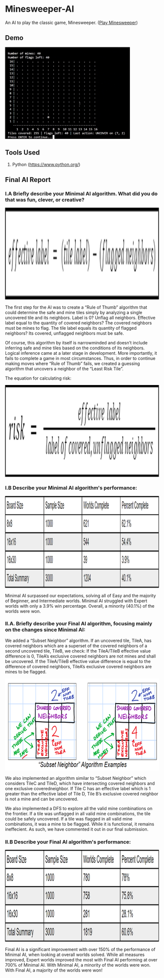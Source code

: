 # Minesweeper-AI

An AI to play the classic game, Minesweeper. ([Play Minesweeper](https://minesweeperonline.com/#intermediate))

## Demo

<img src="README Files/Minesweeper AI Demo.gif" height="300"/>

## Tools Used
1. Python (https://www.python.org/)

## Final AI Report

### I.A Briefly describe your Minimal AI algorithm. What did you do that was fun, clever, or creative?

<img src="README Files/1_effective-label.png" height="300"/>

The first step for the AI was to create a “Rule of Thumb” algorithm that could determine the safe and mine tiles simply by analyzing a single uncovered tile and its neighbors. Label is 0? Unflag all neighbors. Effective label equal to the quantity of covered neighbors? The covered neighbors must be mines to flag. The tile label equals its quantity of flagged neighbors? Its covered, unflagged neighbors must be safe.

Of course, this algorithm by itself is narrowminded and doesn’t include inferring safe and mine tiles based on the conditions of its neighbors. Logical inference came at a later stage in development. More importantly, it fails to complete a game in most circumstances. Thus, in order to continue making moves where “Rule of Thumb” fails, we created a guessing algorithm that uncovers a neighbor of the “Least Risk Tile”.

The equation for calculating risk:

<img src="README Files/2_risk.png" height="300"/>

### I.B Describe your Minimal AI algorithm's performance:

<img src="README Files/3_chart.png" height="300"/>

Minimal AI surpassed our expectations, solving all of Easy and the majority of Beginner, and Intermediate worlds. Minimal AI struggled with Expert worlds with only a 3.9% win percentage. Overall, a minority (40.1%) of the worlds were won.

### II.A. Briefly describe your Final AI algorithm, focusing mainly on the changes since Minimal AI:

We added a “Subset Neighbor” algorithm. If an uncovered tile, TileA, has covered neighbors which are a superset of the covered neighbors of a second uncovered tile, TileB, we check: If the TileA/TileB effective value difference is 0, TileA’s exclusive covered neighbors are not mines and shall be uncovered. If the TileA/TileB effective value difference is equal to the difference of covered neighbors, TileA’s exclusive covered neighbors are mines to be flagged.

<img src="README Files/4-5_heuristic.png" height="300"/>

We also implemented an algorithm similar to “Subset Neighbor” which considers TileC and TileD, which have intersecting covered neighbors and one exclusive coveredneighbor. If Tile C has an effective label which is 1 greater than the effective label of Tile D, Tile B’s exclusive covered neighbor is not a mine and can be uncovered.

We also implemented a DFS to explore all the valid mine combinations on the frontier. If a tile was unflagged in all valid mine combinations, the tile could be safely uncovered. If a tile was flagged in all valid mine combinations, it was a mine to be flagged. While it is functional, it remains ineffecient. As such, we have commented it out in our final submission.

### II.B Describe your Final AI algorithm's performance:

<img src="README Files/6_chart.png" height="300"/>

Final AI is a significant improvement with over 150% of the performance of Minimal AI, when looking at overall worlds solved. While all measures improved, Expert worlds improved the most with Final AI performing at over 700% of Minimal AI. With Minimal AI, a minority of the worlds were won. With Final AI, a majority of the worlds were won!

